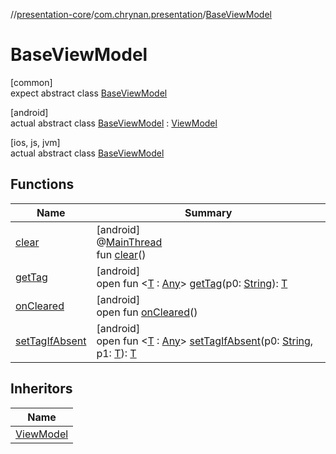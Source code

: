 //[presentation-core](../../../index.md)/[com.chrynan.presentation](../index.md)/[BaseViewModel](index.md)

# BaseViewModel

[common]\
expect abstract class [BaseViewModel](index.md)

[android]\
actual abstract class [BaseViewModel](index.md) : [ViewModel](https://developer.android.com/reference/kotlin/androidx/lifecycle/ViewModel.html)

[ios, js, jvm]\
actual abstract class [BaseViewModel](index.md)

## Functions

| Name | Summary |
|---|---|
| [clear](index.md#-1936886459%2FFunctions%2F174188672) | [android]<br>@[MainThread](https://developer.android.com/reference/kotlin/androidx/annotation/MainThread.html)<br>fun [clear](index.md#-1936886459%2FFunctions%2F174188672)() |
| [getTag](index.md#-215894976%2FFunctions%2F174188672) | [android]<br>open fun &lt;[T](index.md#-215894976%2FFunctions%2F174188672) : [Any](https://kotlinlang.org/api/latest/jvm/stdlib/kotlin/-any/index.html)&gt; [getTag](index.md#-215894976%2FFunctions%2F174188672)(p0: [String](https://kotlinlang.org/api/latest/jvm/stdlib/kotlin/-string/index.html)): [T](index.md#-215894976%2FFunctions%2F174188672) |
| [onCleared](index.md#-1930136507%2FFunctions%2F174188672) | [android]<br>open fun [onCleared](index.md#-1930136507%2FFunctions%2F174188672)() |
| [setTagIfAbsent](index.md#-1567230750%2FFunctions%2F174188672) | [android]<br>open fun &lt;[T](index.md#-1567230750%2FFunctions%2F174188672) : [Any](https://kotlinlang.org/api/latest/jvm/stdlib/kotlin/-any/index.html)&gt; [setTagIfAbsent](index.md#-1567230750%2FFunctions%2F174188672)(p0: [String](https://kotlinlang.org/api/latest/jvm/stdlib/kotlin/-string/index.html), p1: [T](index.md#-1567230750%2FFunctions%2F174188672)): [T](index.md#-1567230750%2FFunctions%2F174188672) |

## Inheritors

| Name |
|---|
| [ViewModel](../-view-model/index.md) |
